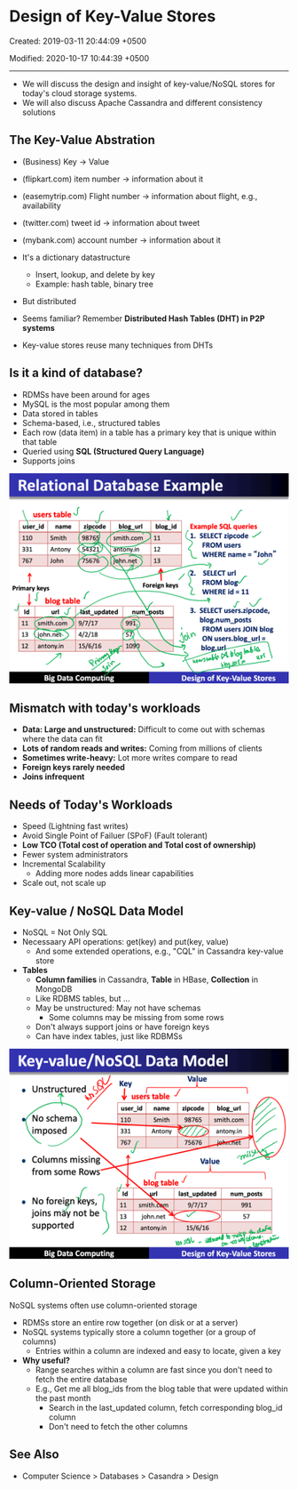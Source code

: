 # Design of Key-Value Stores

Created: 2019-03-11 20:44:09 +0500

Modified: 2020-10-17 10:44:39 +0500

---

- We will discuss the design and insight of key-value/NoSQL stores for today's cloud storage systems.
- We will also discuss Apache Cassandra and different consistency solutions

## The Key-Value Abstration

- (Business) Key -> Value
- (flipkart.com) item number -> information about it
- (easemytrip.com) Flight number -> information about flight, e.g., availability
- (twitter.com) tweet id -> information about tweet
- (mybank.com) account number -> information about it

- It's a dictionary datastructure
  - Insert, lookup, and delete by key
  - Example: hash table, binary tree
- But distributed
- Seems familiar? Remember **Distributed Hash Tables (DHT) in P2P systems**
- Key-value stores reuse many techniques from DHTs

## Is it a kind of database?

- RDMSs have been around for ages
- MySQL is the most popular among them
- Data stored in tables
- Schema-based, i.e., structured tables
- Each row (data item) in a table has a primary key that is unique within that table
- Queried using **SQL (Structured Query Language)**
- Supports joins

![image](media/Big-Data_Design-of-Key-Value-Stores-image1.png)

## Mismatch with today's workloads

- **Data: Large and unstructured:** Difficult to come out with schemas where the data can fit
- **Lots of random reads and writes:** Coming from millions of clients
- **Sometimes write-heavy:** Lot more writes compare to read
- **Foreign keys rarely needed**
- **Joins infrequent**

## Needs of Today's Workloads

- Speed (Lightning fast writes)
- Avoid Single Point of Failuer (SPoF) (Fault tolerant)
- **Low TCO (Total cost of operation and Total cost of ownership)**
- Fewer system administrators
- Incremental Scalability
  - Adding more nodes adds linear capabilities
- Scale out, not scale up

## Key-value / NoSQL Data Model

- NoSQL = Not Only SQL
- Necessaary API operations: get(key) and put(key, value)
  - And some extended operations, e.g., "CQL" in Cassandra key-value store
- **Tables**
  - **Column families** in Cassandra, **Table** in HBase, **Collection** in MongoDB
  - Like RDBMS tables, but ...
  - May be unstructured: May not have schemas
    - Some columns may be missing from some rows
  - Don't always support joins or have foreign keys
  - Can have index tables, just like RDBMSs

![image](media/Big-Data_Design-of-Key-Value-Stores-image2.png)

## Column-Oriented Storage

NoSQL systems often use column-oriented storage

- RDMSs store an entire row together (on disk or at a server)
- NoSQL systems typically store a column together (or a group of columns)
  - Entries within a column are indexed and easy to locate, given a key
- **Why useful?**
  - Range searches within a column are fast since you don't need to fetch the entire database
  - E.g., Get me all blog_ids from the blog table that were updated within the past month
    - Search in the last_updated column, fetch corresponding blog_id column
    - Don't need to fetch the other columns

## See Also

- Computer Science > Databases > Casandra > Design
